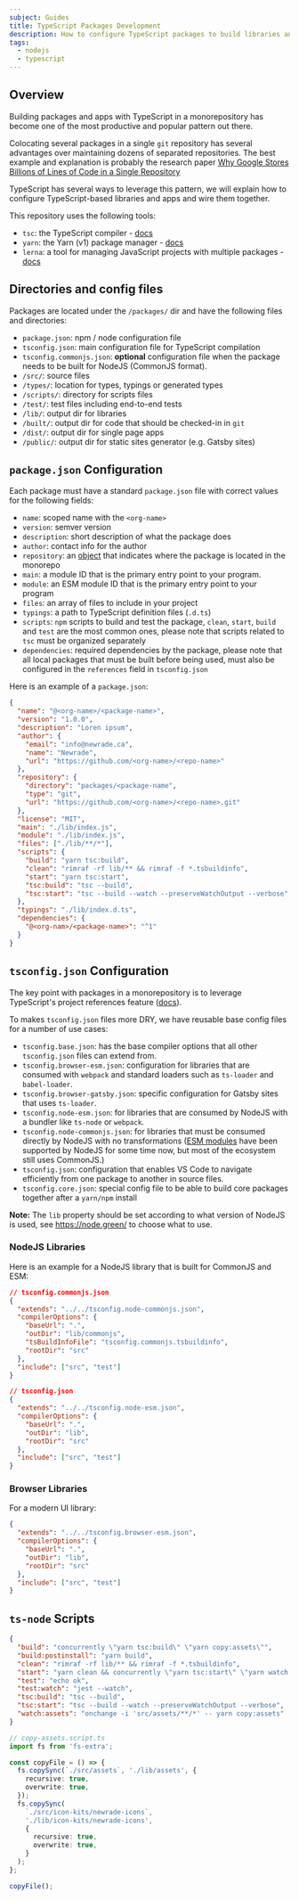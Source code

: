 ```yaml
---
subject: Guides
title: TypeScript Packages Development
description: How to configure TypeScript packages to build libraries and apps.
tags:
  - nodejs
  - typescript
---
```


<DocHeader props={props}/>

## Overview

Building packages and apps with TypeScript in a monorepository has become one of
the most productive and popular pattern out there.

Colocating several packages in a single `git` repository has several advantages
over maintaining dozens of separated repositories. The best example and
explanation is probably the research paper
[Why Google Stores Billions of Lines of Code in a Single Repository](https://cacm.acm.org/magazines/2016/7/204032-why-google-stores-billions-of-lines-of-code-in-a-single-repository/fulltext)

TypeScript has several ways to leverage this pattern, we will explain how to
configure TypeScript-based libraries and apps and wire them together.

This repository uses the following tools:

- `tsc`: the TypeScript compiler -
  [docs](https://www.typescriptlang.org/docs/handbook/compiler-options.html)
- `yarn`: the Yarn (v1) package manager -
  [docs](https://classic.yarnpkg.com/en/)
- `lerna`: a tool for managing JavaScript projects with multiple packages -
  [docs](https://github.com/lerna/lerna)

## Directories and config files

Packages are located under the `/packages/` dir and have the following files and
directories:

- `package.json`: npm / node configuration file
- `tsconfig.json`: main configuration file for TypeScript compilation
- `tsconfig.commonjs.json`: **optional** configuration file when the package
  needs to be built for NodeJS (CommonJS format).
- `/src/`: source files
- `/types/`: location for types, typings or generated types
- `/scripts/`: directory for scripts files
- `/test/`: test files including end-to-end tests
- `/lib/`: output dir for libraries
- `/built/`: output dir for code that should be checked-in in `git`
- `/dist/`: output dir for single page apps
- `/public/`: output dir for static sites generator (e.g. Gatsby sites)

## `package.json` Configuration

Each package must have a standard `package.json` file with correct values for
the following fields:

- `name`: scoped name with the `<org-name>`
- `version`: semver version
- `description`: short description of what the package does
- `author`: contact info for the author
- `repository`: an
  [object](https://docs.npmjs.com/cli/v7/configuring-npm/package-json#repository)
  that indicates where the package is located in the monorepo
- `main`: a module ID that is the primary entry point to your program.
- `module`: an ESM module ID that is the primary entry point to your program
- `files`: an array of files to include in your project
- `typings`: a path to TypeScript definition files (`.d.ts`)
- `scripts`: `npm` scripts to build and test the package, `clean`, `start`,
  `build` and `test` are the most common ones, please note that scripts related
  to `tsc` must be organized separately
- `dependencies`: required dependencies by the package, please note that all
  local packages that must be built before being used, must also be configured
  in the `references` field in `tsconfig.json`

Here is an example of a `package.json`:

```json
{
  "name": "@<org-name>/<package-name>",
  "version": "1.0.0",
  "description": "Loren ipsum",
  "author": {
    "email": "info@newrade.ca",
    "name": "Newrade",
    "url": "https://github.com/<org-name>/<repo-name>"
  },
  "repository": {
    "directory": "packages/<package-name",
    "type": "git",
    "url": "https://github.com/<org-name>/<repo-name>.git"
  },
  "license": "MIT",
  "main": "./lib/index.js",
  "module": "./lib/index.js",
  "files": ["./lib/**/*"],
  "scripts": {
    "build": "yarn tsc:build",
    "clean": "rimraf -rf lib/** && rimraf -f *.tsbuildinfo",
    "start": "yarn tsc:start",
    "tsc:build": "tsc --build",
    "tsc:start": "tsc --build --watch --preserveWatchOutput --verbose"
  },
  "typings": "./lib/index.d.ts",
  "dependencies": {
    "@<org-nam>/<package-name>": "^1"
  }
}
```

## `tsconfig.json` Configuration

The key point with packages in a monorepository is to leverage TypeScript's
project references feature
([docs](https://www.typescriptlang.org/docs/handbook/project-references.html)).

To makes `tsconfig.json` files more DRY, we have reusable base config files for
a number of use cases:

- `tsconfig.base.json`: has the base compiler options that all other
  `tsconfig.json` files can extend from.
- `tsconfig.browser-esm.json`: configuration for libraries that are consumed
  with `webpack` and standard loaders such as `ts-loader` and `babel-loader`.
- `tsconfig.browser-gatsby.json`: specific configuration for Gatsby sites that
  uses `ts-loader`.
- `tsconfig.node-esm.json`: for libraries that are consumed by NodeJS with a
  bundler like `ts-node` or `webpack`.
- `tsconfig.node-commonjs.json`: for libraries that must be consumed directly by
  NodeJS with no transformations
  ([ESM modules](https://nodejs.org/api/esm.html#esm_modules_ecmascript_modules)
  have been supported by NodeJS for some time now, but most of the ecosystem
  still uses CommonJS.)
- `tsconfig.json`: configuration that enables VS Code to navigate efficiently
  from one package to another in source files.
- `tsconfig.core.json`: special config file to be able to build core packages
  together after a `yarn/npm` install

**Note:** The `lib` property should be set according to what version of NodeJS
is used, see https://node.green/ to choose what to use.

### NodeJS Libraries

Here is an example for a NodeJS library that is built for CommonJS and ESM:

```json
// tsconfig.commonjs.json
{
  "extends": "../../tsconfig.node-commonjs.json",
  "compilerOptions": {
    "baseUrl": ".",
    "outDir": "lib/commonjs",
    "tsBuildInfoFile": "tsconfig.commonjs.tsbuildinfo",
    "rootDir": "src"
  },
  "include": ["src", "test"]
}
```

```json
// tsconfig.json
{
  "extends": "../../tsconfig.node-esm.json",
  "compilerOptions": {
    "baseUrl": ".",
    "outDir": "lib",
    "rootDir": "src"
  },
  "include": ["src", "test"]
}
```

### Browser Libraries

For a modern UI library:

```json
{
  "extends": "../../tsconfig.browser-esm.json",
  "compilerOptions": {
    "baseUrl": ".",
    "outDir": "lib",
    "rootDir": "src"
  },
  "include": ["src", "test"]
}
```

## `ts-node` Scripts

```json
{
  "build": "concurrently \"yarn tsc:build\" \"yarn copy:assets\"",
  "build:postinstall": "yarn build",
  "clean": "rimraf -rf lib/** && rimraf -f *.tsbuildinfo",
  "start": "yarn clean && concurrently \"yarn tsc:start\" \"yarn watch:assets\"",
  "test": "echo ok",
  "test:watch": "jest --watch",
  "tsc:build": "tsc --build",
  "tsc:start": "tsc --build --watch --preserveWatchOutput --verbose",
  "watch:assets": "onchange -i 'src/assets/**/*' -- yarn copy:assets"
}
```

```ts
// copy-assets.script.ts
import fs from 'fs-extra';

const copyFile = () => {
  fs.copySync(`./src/assets`, './lib/assets', {
    recursive: true,
    overwrite: true,
  });
  fs.copySync(
    `./src/icon-kits/newrade-icons`,
    './lib/icon-kits/newrade-icons',
    {
      recursive: true,
      overwrite: true,
    }
  );
};

copyFile();
```
